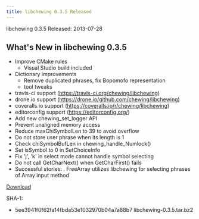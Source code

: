 ```yaml
---
title: libchewing 0.3.5 Released
---
```

libchewing 0.3.5 Released: 2013-07-28

What's New in libchewing 0.3.5
---------------------------------------------------------
* Improve CMake rules
  - Visual Studio build included
* Dictionary improvements
  - Remove duplicated phrases, fix Bopomofo representation
  - tool tweaks
* travis-ci support (https://travis-ci.org/chewing/libchewing)
* drone.io support (https://drone.io/github.com/chewing/libchewing)
* coveralls.io support (https://coveralls.io/r/chewing/libchewing)
* editorconfig support (https://editorconfig.org/)
* Add new chewing_set_logger API
* Prevent unaligned memory access
* Reduce maxChiSymbolLen to 39 to avoid overflow
* Do not store user phrase when its length is 1
* Check chiSymbolBufLen in chewing_handle_Numlock()
* Set isSymbol to 0 in SetChoiceInfo
* Fix 'j', 'k' in select mode cannot handle symbol selecting
* Do not call GetCharNext() when GetCharFirst() fails
* Successful stories:
  . FreeArray utilizes libchewing for selecting phrases of Array
    input method

[Download](http://code.google.com/p/chewing/downloads/list)

SHA-1:

* 5ee3941f0f62fa14fbda53e1032970b04a7a88b7  libchewing-0.3.5.tar.bz2
